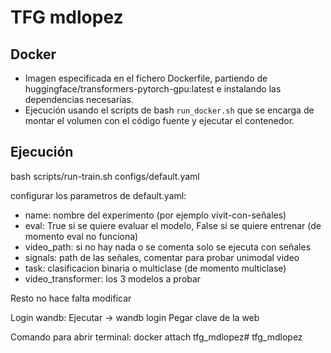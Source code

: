 # TFG mdlopez

## Docker
- Imagen especificada en el fichero Dockerfile, partiendo de huggingface/transformers-pytorch-gpu:latest e instalando las dependencias necesarias.
- Ejecución usando el scripts de bash `run_docker.sh` que se encarga de montar el volumen con el código fuente y ejecutar el contenedor.

## Ejecución
bash scripts/run-train.sh configs/default.yaml

configurar los parametros de default.yaml:
- name: nombre del experimento (por ejemplo vivit-con-señales)
- eval: True si se quiere evaluar el modelo, False si se quiere entrenar (de momento eval no funciona)
- video_path: si no hay nada o se comenta solo se ejecuta con señales
- signals: path de las señales, comentar para probar unimodal video
- task: clasificacion binaria o multiclase (de momento multiclase)
- video_transformer: los 3 modelos a probar

Resto no hace falta modificar

Login wandb:
Ejecutar -> wandb login
Pegar clave de la web

Comando para abrir terminal:
docker attach tfg_mdlopez# tfg_mdlopez
